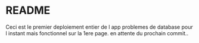 # README

Ceci est le premier deploiement entier de l app
problemes de database pour l instant mais fonctionnel sur la 1ere page.
en attente du prochain commit..
